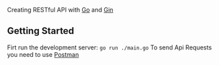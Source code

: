 Creating RESTful API with [Go](https://go.dev/) and [Gin](https://gin-gonic.com/)

## Getting Started

Firt run the development server:
```go run ./main.go```
 To send Api Requests you need to use [Postman](https://www.postman.com/)
